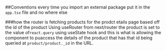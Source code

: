 ##Conventions
every time you import an external package put it in the `app.tsx` file and no where else

###how the router is fetching products for the prodct etails page based off the id of the product
Using useRouter from next/router the product is set to the value of`react.query` using useState hook and this is what is allowing the component to puaccess the details of the product that has that id being queried at `product/product._id` in the URL.
